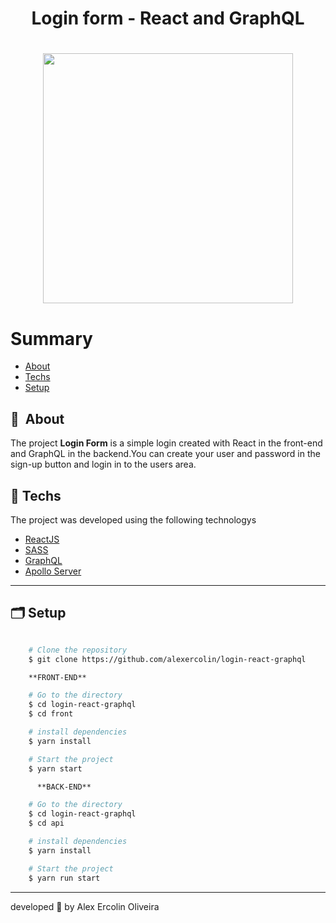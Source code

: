 <h1 align="center">
    Login form - React and GraphQL
</h1>

<h1 align="center">
    <img width="400px"  src="https://ik.imagekit.io/ins9ecquwr9/quiz-game_f-4nGfyDx.gif?updatedAt=1633779595065">
</h1>

# Summary

- [About](#-sobre)
- [Techs](#-tecnologias-utilizadas)
- [Setup](#-como-baixar-o-projeto)

## 🔖&nbsp; About

The project **Login Form** is a simple login created with React in the front-end and GraphQL in the backend.You can create your user and password in the sign-up button and login in to the users area.

## 🚀 Techs
  
The project was developed using the following technologys

- [ReactJS](https://reactjs.org)
- [SASS](https://sass-lang.com/)
- [GraphQL](https://graphql.org/)
- [Apollo Server](https://www.apollographql.com/docs/apollo-server/)
---

## 🗂 Setup

```bash

    # Clone the repository
    $ git clone https://github.com/alexercolin/login-react-graphql

    **FRONT-END**

    # Go to the directory
    $ cd login-react-graphql
    $ cd front

    # install dependencies
    $ yarn install

    # Start the project
    $ yarn start

      **BACK-END**

    # Go to the directory
    $ cd login-react-graphql
    $ cd api

    # install dependencies
    $ yarn install

    # Start the project
    $ yarn run start
```

---

developed 💜 by Alex Ercolin Oliveira